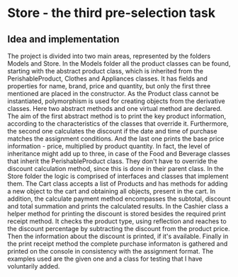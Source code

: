 # Store - the third pre-selection task

## Idea and implementation

The project is divided into two main areas, represented by the folders Models and Store. In the Models folder all the product classes can be found,
starting with the abstract product class, which is inherited from the PerishableProduct, Clothes and Appliances classes. It has fields and properties for
name, brand, price and quantity, but only the first three mentioned are placed in the constructor. As the Product class cannot be instantiated, polymorphism is used
for creating objects from the derivative classes. Here two abstract methods and one virtual method are declared. The aim of the first abstract method is to print the key
product information, according to the characteristics of the classes that override it. Furthermore, the second one calculates the discount if the date and time of purchase
matches the assignment conditions. And the last one prints the base price information - price, multiplied by product quantity. In fact, the level of inheritance might add up
to three, in case of the Food and Beverage classes that inherit the PerishableProduct class. They don't have to override the discount calculation method, since this is done in 
their parent class. In the Store folder the logic is comprised of interfaces and classes that implement them. The Cart class accepts a list of Products and has methods for 
adding a new object to the cart and obtaining all objects, present in the cart. In addition, the calculate payment method encompasses the subtotal, discount and total summation
and prints the calculated results. In the Cashier class a helper method for printing the discount is stored besides the required print receipt method. It checks the product type, 
using reflection and reaches to the discount percentage by subtracting the discount from the product price. Then the information about the discount is printed, if it's available.
Finally in the print receipt method the complete purchase informaton is gathered and printed on the console in consistency with the assignment format.
The examples used are the given one and a class for testing that I have voluntarily added.
